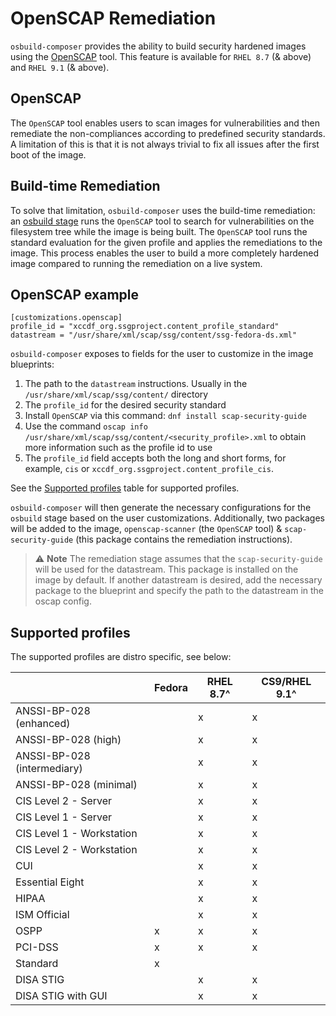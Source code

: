 # OpenSCAP Remediation

`osbuild-composer` provides the ability to build security hardened images using the [OpenSCAP] tool. 
This feature is available for `RHEL 8.7` (& above) and `RHEL 9.1` (& above).

[OpenSCAP]: https://github.com/OpenSCAP/openscap/blob/maint-1.3/docs/manual/manual.adoc

## OpenSCAP

The `OpenSCAP` tool enables users to scan images for vulnerabilities and then remediate the non-compliances according to
predefined security standards. A limitation of this is that it is not always trivial to fix all issues after the first
boot of the image.

## Build-time Remediation

To solve that limitation, `osbuild-composer` uses the build-time remediation: an [osbuild stage] runs the `OpenSCAP` tool to search for vulnerabilities on the filesystem tree while the image is being built. The `OpenSCAP` tool runs 
the standard evaluation for the given profile and applies the remediations to the image. This process enables the user to build a more completely
hardened image compared to running the remediation on a live system.

[osbuild stage]: https://github.com/osbuild/osbuild/blob/main/stages/org.osbuild.oscap.remediation

## OpenSCAP example
```
[customizations.openscap]
profile_id = "xccdf_org.ssgproject.content_profile_standard"
datastream = "/usr/share/xml/scap/ssg/content/ssg-fedora-ds.xml"
```

`osbuild-composer` exposes to fields for the user to customize in the image blueprints: 

  1) The path to the `datastream` instructions. Usually in the `/usr/share/xml/scap/ssg/content/` directory
  2) The `profile_id` for the desired security standard
  3) Install `OpenSCAP` via this command: `dnf install scap-security-guide`
  4) Use the command `oscap info /usr/share/xml/scap/ssg/content/<security_profile>.xml` to obtain more information such as the profile id to use
  5) The `profile_id` field accepts both the long and short forms, for example, `cis` or `xccdf_org.ssgproject.content_profile_cis`.






See the [Supported profiles](./oscap-remediation#supported-profiles) table for supported profiles.

`osbuild-composer` will then generate the necessary configurations for the `osbuild` stage based on the user
customizations. Additionally, two packages will be added to the image, `openscap-scanner` (the `OpenSCAP` tool)
& `scap-security-guide` (this package contains the remediation instructions).

> :warning: **Note**
The remediation stage assumes that the
`scap-security-guide` will be used for the datastream. This package is installed on the image by default. If another datastream is desired, add the necessary package to the blueprint and specify the path to the datastream in the oscap config.

## Supported profiles

The supported profiles are distro specific, see below:

|                             | Fedora | RHEL 8.7^ | CS9/RHEL 9.1^ |
|-----------------------------|--------|-----------|---------------|
| ANSSI-BP-028 (enhanced)     |        |     x     |       x       |
| ANSSI-BP-028 (high)         |        |     x     |       x       |
| ANSSI-BP-028 (intermediary) |        |     x     |       x       |
| ANSSI-BP-028 (minimal)      |        |     x     |       x       |
| CIS Level 2 - Server        |        |     x     |       x       |
| CIS Level 1 - Server        |        |     x     |       x       |
| CIS Level 1 - Workstation   |        |     x     |       x       |
| CIS Level 2 - Workstation   |        |     x     |       x       |
| CUI                         |        |     x     |       x       |
| Essential Eight             |        |     x     |       x       |
| HIPAA                       |        |     x     |       x       |
| ISM Official                |        |     x     |       x       |
| OSPP                        |    x   |     x     |       x       |
| PCI-DSS                     |    x   |     x     |       x       |
| Standard                    |    x   |           |               |
| DISA STIG                   |        |     x     |       x       |
| DISA STIG with GUI          |        |     x     |       x       |
